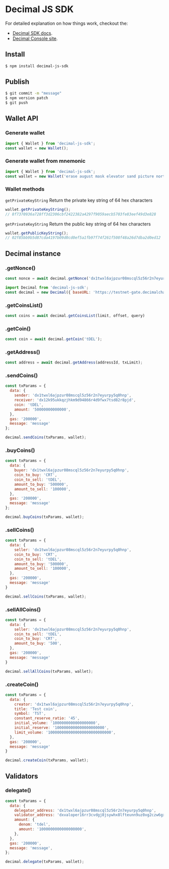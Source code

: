 # Decimal JS SDK

For detailed explanation on how things work, checkout the:

- [Decimal SDK docs](https://help.decimalchain.com/sdk/).
- [Decimal Console site](https://console.decimalchain.com/).

## Install

```bash
$ npm install decimal-js-sdk
```
## Publish

```bash
$ git commit -m "message"
$ npm version patch
$ git push
```

## Wallet API
### Generate wallet
```js
import { Wallet } from 'decimal-js-sdk';
const wallet = new Wallet();
```
### Generate wallet from mnemonic
```js
import { Wallet } from 'decimal-js-sdk';
const wallet = new Wallet('erase august mask elevator sand picture north there apple equal anchor target');
```
### Wallet methods
`getPrivateKeyString`
Return the private key string of 64 hex characters
```js
wallet.getPrivateKeyString();
// 8f7370936a728ff3d2306cbf2422382a4297f9059aecb5703fe83eef49d3e828
```
`getPrivateKeyString`
Return the public key string of 64 hex characters
```js
wallet.getPublicKeyString();
// 02f85bb9b5d87cda4197b09d0cd0ef5a1fb97f74f261f508f48a26d7dba2d0ed12
```

## Decimal instance

### .getNonce()
```js
const nonce = await decimal.getNonce('dx1twxl6ajpzur08mscql5z56r2n7eyurpy5q0hnp'); // 44
```

```js
import Decimal from 'decimal-js-sdk';
const decimal = new Decimal({ baseURL: 'https://testnet-gate.decimalchain.com/api/', chainId: 'decimal-testnet' });
```
### .getCoinsList()
```js
const coins = await decimal.getCoinsList(limit, offset, query)
```
### .getCoin()
```js
const coin = await decimal.getCoin('tDEL');
```
### .getAddress()
```js
const address = await decimal.getAddress(addressId, txLimit);
```

### .sendCoins()
```js
const txParams = {
  data: {
    sender: 'dx1twxl6ajpzur08mscql5z56r2n7eyurpy5q0hnp',
    receiver: 'dx12k95ukkqzjhkm9d94866r4d9fwx7tsd82r8pjd',
    coin: 'tDEL',
    amount: '50000000000000',
  },
  gas: '200000',
  message: 'message'
};

decimal.sendCoins(txParams, wallet);
```

### .buyCoins()
```js
const txParams = {
  data: {
    buyer: 'dx1twxl6ajpzur08mscql5z56r2n7eyurpy5q0hnp',
    coin_to_buy: 'CRT',
    coin_to_sell: 'tDEL',
    amount_to_buy: '500000',
    amount_to_sell: '100000',
  },
  gas: '200000',
  message: 'message'
};

decimal.buyCoins(txParams, wallet);
```

### .sellCoins()
```js
const txParams = {
  data: {
    seller: 'dx1twxl6ajpzur08mscql5z56r2n7eyurpy5q0hnp',
    coin_to_buy: 'CRT',
    coin_to_sell: 'tDEL',
    amount_to_buy: '500000',
    amount_to_sell: '100000',
  },
  gas: '200000',
  message: 'message'
}

decimal.sellCoins(txParams, wallet);
```

### .sellAllCoins()
```js
const txParams = {
  data: {
    seller: 'dx1twxl6ajpzur08mscql5z56r2n7eyurpy5q0hnp',
    coin_to_sell: 'tDEL',
    coin_to_buy: 'CRT',
    amount_to_buy: '500',
  },
  gas: '200000',
  message: 'message'
}

decimal.sellAllCoins(txParams, wallet);
```

### .createCoin()
```js
const txParams = {
  data: {
    creator: 'dx1twxl6ajpzur08mscql5z56r2n7eyurpy5q0hnp',
    title: 'Test coin',
    symbol: 'TST',
    constant_reserve_ratio: '45',
    initial_volume: '1000000000000000000',
    initial_reserve: '1000000000000000000000',
    limit_volume: '1000000000000000000000000000',
  },
  gas: '200000',
  message: 'message'
}

decimal.createCoin(txParams, wallet);
```

## Validators

### delegate()
```js
const txParams = {
  data: {
    delegator_address: 'dx1twxl6ajpzur08mscql5z56r2n7eyurpy5q0hnp',
    validator_address: 'dxvaloper16rr3cvdgj8jsywhx8lfteunn9uz0xg2czw6gx5',
    amount: {
      denom: 'tdel',
      amount: '1000000000000000000',
    },
  },
  gas: '200000',
  message: 'message',
};

decimal.delegate(txParams, wallet);
```
